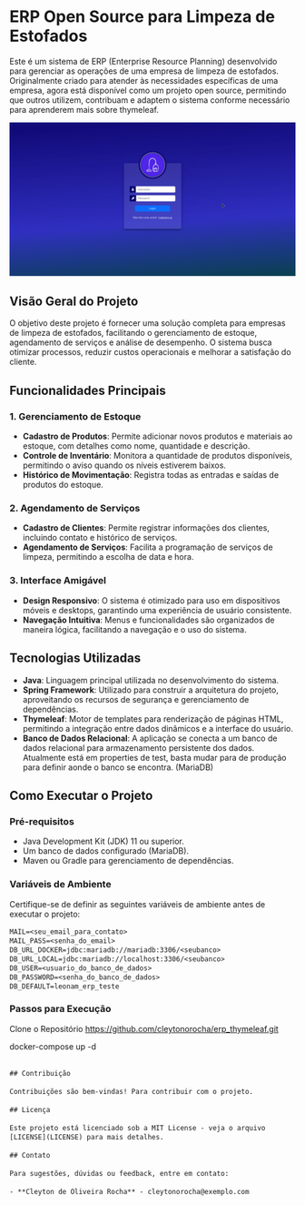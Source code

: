 # ERP Open Source para Limpeza de Estofados

Este é um sistema de ERP (Enterprise Resource Planning) desenvolvido para gerenciar as operações de uma empresa de limpeza de estofados. Originalmente criado para atender às necessidades específicas de uma empresa, agora está disponível como um projeto open source, permitindo que outros utilizem, contribuam e adaptem o sistema conforme necessário para aprenderem mais sobre thymeleaf.

<img src="./src/main/resources/static/apresentacao.gif">

## Visão Geral do Projeto

O objetivo deste projeto é fornecer uma solução completa para empresas de limpeza de estofados, facilitando o gerenciamento de estoque, agendamento de serviços e análise de desempenho. O sistema busca otimizar processos, reduzir custos operacionais e melhorar a satisfação do cliente.

## Funcionalidades Principais

### 1. Gerenciamento de Estoque

- **Cadastro de Produtos**: Permite adicionar novos produtos e materiais ao estoque, com detalhes como nome, quantidade e descrição.
- **Controle de Inventário**: Monitora a quantidade de produtos disponíveis, permitindo o aviso quando os níveis estiverem baixos.
- **Histórico de Movimentação**: Registra todas as entradas e saídas de produtos do estoque.

### 2. Agendamento de Serviços

- **Cadastro de Clientes**: Permite registrar informações dos clientes, incluindo contato e histórico de serviços.
- **Agendamento de Serviços**: Facilita a programação de serviços de limpeza, permitindo a escolha de data e hora.

### 3. Interface Amigável

- **Design Responsivo**: O sistema é otimizado para uso em dispositivos móveis e desktops, garantindo uma experiência de usuário consistente.
- **Navegação Intuitiva**: Menus e funcionalidades são organizados de maneira lógica, facilitando a navegação e o uso do sistema.

## Tecnologias Utilizadas

- **Java**: Linguagem principal utilizada no desenvolvimento do sistema.
- **Spring Framework**: Utilizado para construir a arquitetura do projeto, aproveitando os recursos de segurança e gerenciamento de dependências.
- **Thymeleaf**: Motor de templates para renderização de páginas HTML, permitindo a integração entre dados dinâmicos e a interface do usuário.
- **Banco de Dados Relacional**: A aplicação se conecta a um banco de dados relacional para armazenamento persistente dos dados. Atualmente está em properties de test, basta mudar para de produção para definir aonde o banco se encontra. (MariaDB)

## Como Executar o Projeto

### Pré-requisitos

- Java Development Kit (JDK) 11 ou superior.
- Um banco de dados configurado (MariaDB).
- Maven ou Gradle para gerenciamento de dependências.

### Variáveis de Ambiente

Certifique-se de definir as seguintes variáveis de ambiente antes de executar o projeto:

```plaintext
MAIL=<seu_email_para_contato>
MAIL_PASS=<senha_do_email>
DB_URL_DOCKER=jdbc:mariadb://mariadb:3306/<seubanco>
DB_URL_LOCAL=jdbc:mariadb://localhost:3306/<seubanco>
DB_USER=<usuario_do_banco_de_dados>
DB_PASSWORD=<senha_do_banco_de_dados>
DB_DEFAULT=leonam_erp_teste
```

### Passos para Execução

Clone o Repositório https://github.com/cleytonorocha/erp_thymeleaf.git

docker-compose up -d
   ```

## Contribuição

Contribuições são bem-vindas! Para contribuir com o projeto.

## Licença

Este projeto está licenciado sob a MIT License - veja o arquivo [LICENSE](LICENSE) para mais detalhes.

## Contato

Para sugestões, dúvidas ou feedback, entre em contato:

- **Cleyton de Oliveira Rocha** - cleytonorocha@exemplo.com
